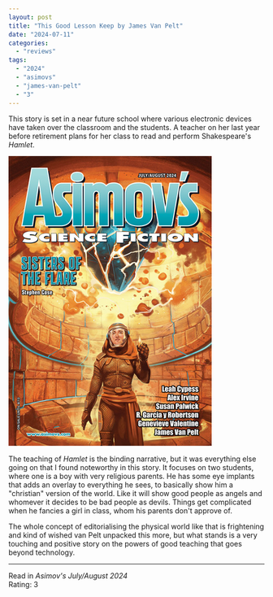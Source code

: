 ```yaml
---
layout: post
title: "This Good Lesson Keep by James Van Pelt"
date: "2024-07-11"
categories:
  - "reviews"
tags:
  - "2024"
  - "asimovs"
  - "james-van-pelt"
  - "3"
---
```


This story is set in a near future school where various electronic devices have taken over the classroom and the students.
A teacher on her last year before retirement plans for her class to read and perform Shakespeare's *Hamlet*.

![Asimovs July/August 2024](/assets/images/ASF_JulAug2024_400x570.jpg)

The teaching of *Hamlet* is the binding narrative, but it was everything else going on that I found noteworthy in this story.
It focuses on two students, where one is a boy with very religious parents.
He has some eye implants that adds an overlay to everything he sees, to basically show him a "christian" version of the world.
Like it will show good people as angels and whomever it decides to be bad people as devils.
Things get complicated when he fancies a girl in class, whom his parents don't approve of.

The whole concept of editorialising the physical world like that is frightening and kind of wished van Pelt unpacked this more, but what stands is a very touching and positive story on the powers of good teaching that goes beyond technology.

* * *

Read in _Asimov's July/August 2024_\
Rating: 3
